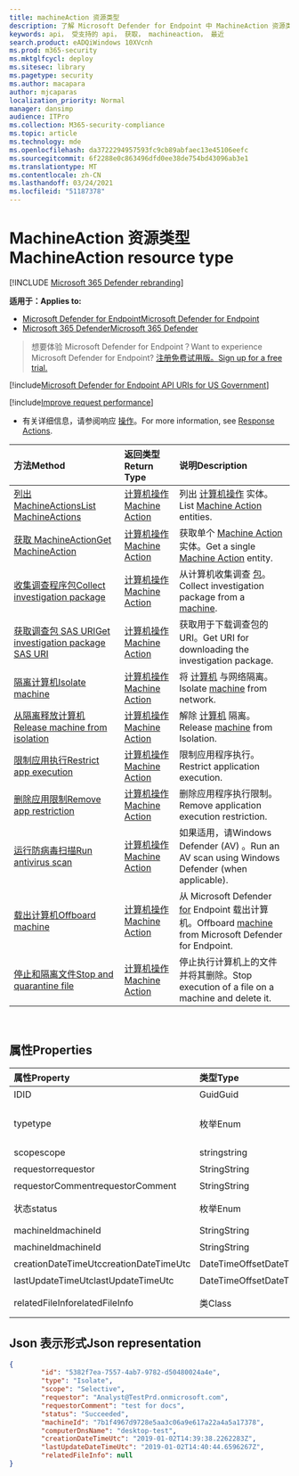 ```yaml
---
title: machineAction 资源类型
description: 了解 Microsoft Defender for Endpoint 中 MachineAction 资源类型的方法和属性。
keywords: api， 受支持的 api， 获取， machineaction， 最近
search.product: eADQiWindows 10XVcnh
ms.prod: m365-security
ms.mktglfcycl: deploy
ms.sitesec: library
ms.pagetype: security
ms.author: macapara
author: mjcaparas
localization_priority: Normal
manager: dansimp
audience: ITPro
ms.collection: M365-security-compliance
ms.topic: article
ms.technology: mde
ms.openlocfilehash: da3722294957593fc9cb89abfaec13e45106eefc
ms.sourcegitcommit: 6f2288e0c863496dfd0ee38de754bd43096ab3e1
ms.translationtype: MT
ms.contentlocale: zh-CN
ms.lasthandoff: 03/24/2021
ms.locfileid: "51187378"
---
```

# <a name="machineaction-resource-type"></a><span data-ttu-id="1b185-104">MachineAction 资源类型</span><span class="sxs-lookup"><span data-stu-id="1b185-104">MachineAction resource type</span></span>

[!INCLUDE [Microsoft 365 Defender rebranding](../../includes/microsoft-defender.md)]

<span data-ttu-id="1b185-105">**适用于：**</span><span class="sxs-lookup"><span data-stu-id="1b185-105">**Applies to:**</span></span>
- [<span data-ttu-id="1b185-106">Microsoft Defender for Endpoint</span><span class="sxs-lookup"><span data-stu-id="1b185-106">Microsoft Defender for Endpoint</span></span>](https://go.microsoft.com/fwlink/p/?linkid=2154037)
- [<span data-ttu-id="1b185-107">Microsoft 365 Defender</span><span class="sxs-lookup"><span data-stu-id="1b185-107">Microsoft 365 Defender</span></span>](https://go.microsoft.com/fwlink/?linkid=2118804)

> <span data-ttu-id="1b185-108">想要体验 Microsoft Defender for Endpoint？</span><span class="sxs-lookup"><span data-stu-id="1b185-108">Want to experience Microsoft Defender for Endpoint?</span></span> [<span data-ttu-id="1b185-109">注册免费试用版。</span><span class="sxs-lookup"><span data-stu-id="1b185-109">Sign up for a free trial.</span></span>](https://www.microsoft.com/microsoft-365/windows/microsoft-defender-atp?ocid=docs-wdatp-exposedapis-abovefoldlink) 


[!include[Microsoft Defender for Endpoint API URIs for US Government](../../includes/microsoft-defender-api-usgov.md)]

[!include[Improve request performance](../../includes/improve-request-performance.md)]


- <span data-ttu-id="1b185-110">有关详细信息，请参阅响应 [操作](respond-machine-alerts.md)。</span><span class="sxs-lookup"><span data-stu-id="1b185-110">For more information, see [Response Actions](respond-machine-alerts.md).</span></span> 

| <span data-ttu-id="1b185-111">方法</span><span class="sxs-lookup"><span data-stu-id="1b185-111">Method</span></span>                                                            | <span data-ttu-id="1b185-112">返回类型</span><span class="sxs-lookup"><span data-stu-id="1b185-112">Return Type</span></span>                        | <span data-ttu-id="1b185-113">说明</span><span class="sxs-lookup"><span data-stu-id="1b185-113">Description</span></span>                                                 |
|:------------------------------------------------------------------|:-----------------------------------|:------------------------------------------------------------|
| [<span data-ttu-id="1b185-114">列出 MachineActions</span><span class="sxs-lookup"><span data-stu-id="1b185-114">List MachineActions</span></span>](get-machineactions-collection.md)           | [<span data-ttu-id="1b185-115">计算机操作</span><span class="sxs-lookup"><span data-stu-id="1b185-115">Machine Action</span></span>](machineaction.md) | <span data-ttu-id="1b185-116">列出 [计算机操作](machineaction.md) 实体。</span><span class="sxs-lookup"><span data-stu-id="1b185-116">List [Machine Action](machineaction.md) entities.</span></span>           |
| [<span data-ttu-id="1b185-117">获取 MachineAction</span><span class="sxs-lookup"><span data-stu-id="1b185-117">Get MachineAction</span></span>](get-machineaction-object.md)                  | [<span data-ttu-id="1b185-118">计算机操作</span><span class="sxs-lookup"><span data-stu-id="1b185-118">Machine Action</span></span>](machineaction.md) | <span data-ttu-id="1b185-119">获取单个 [Machine Action](machineaction.md) 实体。</span><span class="sxs-lookup"><span data-stu-id="1b185-119">Get a single [Machine Action](machineaction.md) entity.</span></span>     |
| [<span data-ttu-id="1b185-120">收集调查程序包</span><span class="sxs-lookup"><span data-stu-id="1b185-120">Collect investigation package</span></span>](collect-investigation-package.md) | [<span data-ttu-id="1b185-121">计算机操作</span><span class="sxs-lookup"><span data-stu-id="1b185-121">Machine Action</span></span>](machineaction.md) | <span data-ttu-id="1b185-122">从计算机收集调查 [包](machine.md)。</span><span class="sxs-lookup"><span data-stu-id="1b185-122">Collect investigation package from a [machine](machine.md).</span></span> |
| [<span data-ttu-id="1b185-123">获取调查包 SAS URI</span><span class="sxs-lookup"><span data-stu-id="1b185-123">Get investigation package SAS URI</span></span>](get-package-sas-uri.md)       | [<span data-ttu-id="1b185-124">计算机操作</span><span class="sxs-lookup"><span data-stu-id="1b185-124">Machine Action</span></span>](machineaction.md) | <span data-ttu-id="1b185-125">获取用于下载调查包的 URI。</span><span class="sxs-lookup"><span data-stu-id="1b185-125">Get URI for downloading the investigation package.</span></span>          |
| [<span data-ttu-id="1b185-126">隔离计算机</span><span class="sxs-lookup"><span data-stu-id="1b185-126">Isolate machine</span></span>](isolate-machine.md)                             | [<span data-ttu-id="1b185-127">计算机操作</span><span class="sxs-lookup"><span data-stu-id="1b185-127">Machine Action</span></span>](machineaction.md) | <span data-ttu-id="1b185-128">将 [计算机](machine.md) 与网络隔离。</span><span class="sxs-lookup"><span data-stu-id="1b185-128">Isolate [machine](machine.md) from network.</span></span>                 |
| [<span data-ttu-id="1b185-129">从隔离释放计算机</span><span class="sxs-lookup"><span data-stu-id="1b185-129">Release machine from isolation</span></span>](unisolate-machine.md)            | [<span data-ttu-id="1b185-130">计算机操作</span><span class="sxs-lookup"><span data-stu-id="1b185-130">Machine Action</span></span>](machineaction.md) | <span data-ttu-id="1b185-131">解除 [计算机](machine.md) 隔离。</span><span class="sxs-lookup"><span data-stu-id="1b185-131">Release [machine](machine.md) from Isolation.</span></span>               |
| [<span data-ttu-id="1b185-132">限制应用执行</span><span class="sxs-lookup"><span data-stu-id="1b185-132">Restrict app execution</span></span>](restrict-code-execution.md)              | [<span data-ttu-id="1b185-133">计算机操作</span><span class="sxs-lookup"><span data-stu-id="1b185-133">Machine Action</span></span>](machineaction.md) | <span data-ttu-id="1b185-134">限制应用程序执行。</span><span class="sxs-lookup"><span data-stu-id="1b185-134">Restrict application execution.</span></span>                             |
| [<span data-ttu-id="1b185-135">删除应用限制</span><span class="sxs-lookup"><span data-stu-id="1b185-135">Remove app restriction</span></span>](unrestrict-code-execution.md)            | [<span data-ttu-id="1b185-136">计算机操作</span><span class="sxs-lookup"><span data-stu-id="1b185-136">Machine Action</span></span>](machineaction.md) | <span data-ttu-id="1b185-137">删除应用程序执行限制。</span><span class="sxs-lookup"><span data-stu-id="1b185-137">Remove application execution restriction.</span></span>                   |
| [<span data-ttu-id="1b185-138">运行防病毒扫描</span><span class="sxs-lookup"><span data-stu-id="1b185-138">Run antivirus scan</span></span>](run-av-scan.md)                              | [<span data-ttu-id="1b185-139">计算机操作</span><span class="sxs-lookup"><span data-stu-id="1b185-139">Machine Action</span></span>](machineaction.md) | <span data-ttu-id="1b185-140">如果适用，请Windows Defender (AV) 。</span><span class="sxs-lookup"><span data-stu-id="1b185-140">Run an AV scan using Windows Defender (when applicable).</span></span>    |
| [<span data-ttu-id="1b185-141">载出计算机</span><span class="sxs-lookup"><span data-stu-id="1b185-141">Offboard machine</span></span>](offboard-machine-api.md)                       | [<span data-ttu-id="1b185-142">计算机操作</span><span class="sxs-lookup"><span data-stu-id="1b185-142">Machine Action</span></span>](machineaction.md) | <span data-ttu-id="1b185-143">从 Microsoft Defender [for](machine.md) Endpoint 载出计算机。</span><span class="sxs-lookup"><span data-stu-id="1b185-143">Offboard [machine](machine.md) from Microsoft Defender for Endpoint.</span></span> |
| [<span data-ttu-id="1b185-144">停止和隔离文件</span><span class="sxs-lookup"><span data-stu-id="1b185-144">Stop and quarantine file</span></span>](stop-and-quarantine-file.md)           | [<span data-ttu-id="1b185-145">计算机操作</span><span class="sxs-lookup"><span data-stu-id="1b185-145">Machine Action</span></span>](machineaction.md) | <span data-ttu-id="1b185-146">停止执行计算机上的文件并将其删除。</span><span class="sxs-lookup"><span data-stu-id="1b185-146">Stop execution of a file on a machine and delete it.</span></span>        |

<br>

## <a name="properties"></a><span data-ttu-id="1b185-147">属性</span><span class="sxs-lookup"><span data-stu-id="1b185-147">Properties</span></span>

| <span data-ttu-id="1b185-148">属性</span><span class="sxs-lookup"><span data-stu-id="1b185-148">Property</span></span>            | <span data-ttu-id="1b185-149">类型</span><span class="sxs-lookup"><span data-stu-id="1b185-149">Type</span></span>           | <span data-ttu-id="1b185-150">说明</span><span class="sxs-lookup"><span data-stu-id="1b185-150">Description</span></span>                                                                                                                                                                                                    |
|:--------------------|:---------------|:---------------------------------------------------------------------------------------------------------------------------------------------------------------------------------------------------------------|
| <span data-ttu-id="1b185-151">ID</span><span class="sxs-lookup"><span data-stu-id="1b185-151">ID</span></span>                  | <span data-ttu-id="1b185-152">Guid</span><span class="sxs-lookup"><span data-stu-id="1b185-152">Guid</span></span>           | <span data-ttu-id="1b185-153">计算机 [操作实体的](machineaction.md) 标识。</span><span class="sxs-lookup"><span data-stu-id="1b185-153">Identity of the [Machine Action](machineaction.md) entity.</span></span>                                                                                                                                                     |
| <span data-ttu-id="1b185-154">type</span><span class="sxs-lookup"><span data-stu-id="1b185-154">type</span></span>                | <span data-ttu-id="1b185-155">枚举</span><span class="sxs-lookup"><span data-stu-id="1b185-155">Enum</span></span>           | <span data-ttu-id="1b185-156">操作的类型。</span><span class="sxs-lookup"><span data-stu-id="1b185-156">Type of the action.</span></span> <span data-ttu-id="1b185-157">可能的值包括："RunAntiVirusScan"、"Offboard"、"CollectInvestigationPackage"、"Isolate"、"Unisolate"、"StopAndQuarantineFile"、"RestrictCodeExecution"和"UnrestrictCodeExecution"</span><span class="sxs-lookup"><span data-stu-id="1b185-157">Possible values are: "RunAntiVirusScan", "Offboard", "CollectInvestigationPackage", "Isolate", "Unisolate", "StopAndQuarantineFile", "RestrictCodeExecution" and "UnrestrictCodeExecution"</span></span> |
| <span data-ttu-id="1b185-158">scope</span><span class="sxs-lookup"><span data-stu-id="1b185-158">scope</span></span>               | <span data-ttu-id="1b185-159">string</span><span class="sxs-lookup"><span data-stu-id="1b185-159">string</span></span>         | <span data-ttu-id="1b185-160">操作的范围。</span><span class="sxs-lookup"><span data-stu-id="1b185-160">Scope of the action.</span></span> <span data-ttu-id="1b185-161">"完全"或"选择性"用于隔离，"快速"或"完全"用于防病毒扫描。</span><span class="sxs-lookup"><span data-stu-id="1b185-161">"Full" or "Selective" for Isolation, "Quick" or "Full" for Anti-Virus scan.</span></span>                                                                                                   |
| <span data-ttu-id="1b185-162">requestor</span><span class="sxs-lookup"><span data-stu-id="1b185-162">requestor</span></span>           | <span data-ttu-id="1b185-163">String</span><span class="sxs-lookup"><span data-stu-id="1b185-163">String</span></span>         | <span data-ttu-id="1b185-164">执行该操作的人的身份。</span><span class="sxs-lookup"><span data-stu-id="1b185-164">Identity of the person that executed the action.</span></span>                                                                                                                                                               |
| <span data-ttu-id="1b185-165">requestorComment</span><span class="sxs-lookup"><span data-stu-id="1b185-165">requestorComment</span></span>    | <span data-ttu-id="1b185-166">String</span><span class="sxs-lookup"><span data-stu-id="1b185-166">String</span></span>         | <span data-ttu-id="1b185-167">发出操作时写入的注释。</span><span class="sxs-lookup"><span data-stu-id="1b185-167">Comment that was written when issuing the action.</span></span>                                                                                                                                                              |
| <span data-ttu-id="1b185-168">状态</span><span class="sxs-lookup"><span data-stu-id="1b185-168">status</span></span>              | <span data-ttu-id="1b185-169">枚举</span><span class="sxs-lookup"><span data-stu-id="1b185-169">Enum</span></span>           | <span data-ttu-id="1b185-170">命令的当前状态。</span><span class="sxs-lookup"><span data-stu-id="1b185-170">Current status of the command.</span></span> <span data-ttu-id="1b185-171">可能的值包括："Pending"、"InProgress"、"Succeeded"、"Failed"、"TimeOut"和"Canceled"。</span><span class="sxs-lookup"><span data-stu-id="1b185-171">Possible values are: "Pending", "InProgress", "Succeeded", "Failed", "TimeOut" and "Canceled".</span></span>                                                                                 |
| <span data-ttu-id="1b185-172">machineId</span><span class="sxs-lookup"><span data-stu-id="1b185-172">machineId</span></span>           | <span data-ttu-id="1b185-173">String</span><span class="sxs-lookup"><span data-stu-id="1b185-173">String</span></span>         | <span data-ttu-id="1b185-174">已 [执行](machine.md) 该操作的虚拟机的 ID。</span><span class="sxs-lookup"><span data-stu-id="1b185-174">ID of the [machine](machine.md) on which the action was executed.</span></span>                                                                                                                                              |
| <span data-ttu-id="1b185-175">machineId</span><span class="sxs-lookup"><span data-stu-id="1b185-175">machineId</span></span>           | <span data-ttu-id="1b185-176">String</span><span class="sxs-lookup"><span data-stu-id="1b185-176">String</span></span>         | <span data-ttu-id="1b185-177">已 [执行](machine.md) 该操作计算机的名称。</span><span class="sxs-lookup"><span data-stu-id="1b185-177">Name of the [machine](machine.md) on which the action was executed.</span></span>                                                                                                                                            |
| <span data-ttu-id="1b185-178">creationDateTimeUtc</span><span class="sxs-lookup"><span data-stu-id="1b185-178">creationDateTimeUtc</span></span> | <span data-ttu-id="1b185-179">DateTimeOffset</span><span class="sxs-lookup"><span data-stu-id="1b185-179">DateTimeOffset</span></span> | <span data-ttu-id="1b185-180">创建该操作的日期和时间。</span><span class="sxs-lookup"><span data-stu-id="1b185-180">The date and time when the action was created.</span></span>                                                                                                                                                                 |
| <span data-ttu-id="1b185-181">lastUpdateTimeUtc</span><span class="sxs-lookup"><span data-stu-id="1b185-181">lastUpdateTimeUtc</span></span>   | <span data-ttu-id="1b185-182">DateTimeOffset</span><span class="sxs-lookup"><span data-stu-id="1b185-182">DateTimeOffset</span></span> | <span data-ttu-id="1b185-183">上次更新操作状态的日期和时间。</span><span class="sxs-lookup"><span data-stu-id="1b185-183">The last date and time when the action status was updated.</span></span>                                                                                                                                                     |
| <span data-ttu-id="1b185-184">relatedFileInfo</span><span class="sxs-lookup"><span data-stu-id="1b185-184">relatedFileInfo</span></span>     | <span data-ttu-id="1b185-185">类</span><span class="sxs-lookup"><span data-stu-id="1b185-185">Class</span></span>          | <span data-ttu-id="1b185-186">包含两个属性。</span><span class="sxs-lookup"><span data-stu-id="1b185-186">Contains two Properties.</span></span> <span data-ttu-id="1b185-187">string ```fileIdentifier``` ```fileIdentifierType``` ，Enum，可能的值："Sha1"、"Sha256"和"Md5"。</span><span class="sxs-lookup"><span data-stu-id="1b185-187">string ```fileIdentifier```, Enum ```fileIdentifierType``` with the possible values: "Sha1", "Sha256" and "Md5".</span></span>                                                                         |


## <a name="json-representation"></a><span data-ttu-id="1b185-188">Json 表示形式</span><span class="sxs-lookup"><span data-stu-id="1b185-188">Json representation</span></span>

```json
{
        "id": "5382f7ea-7557-4ab7-9782-d50480024a4e",
        "type": "Isolate",
        "scope": "Selective",
        "requestor": "Analyst@TestPrd.onmicrosoft.com",
        "requestorComment": "test for docs",
        "status": "Succeeded",
        "machineId": "7b1f4967d9728e5aa3c06a9e617a22a4a5a17378",
        "computerDnsName": "desktop-test",
        "creationDateTimeUtc": "2019-01-02T14:39:38.2262283Z",
        "lastUpdateDateTimeUtc": "2019-01-02T14:40:44.6596267Z",
        "relatedFileInfo": null
}
```
